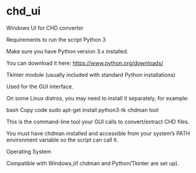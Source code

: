 # chd_ui
Windows UI for CHD converter

Requirements to run the script
Python 3

Make sure you have Python version 3.x installed.

You can download it here: https://www.python.org/downloads/

Tkinter module (usually included with standard Python installations)

Used for the GUI interface.

On some Linux distros, you may need to install it separately, for example:

bash
Copy code
sudo apt-get install python3-tk
chdman tool

This is the command-line tool your GUI calls to convert/extract CHD files.

You must have chdman installed and accessible from your system’s PATH environment variable so the script can call it.


Operating System

Compatible with Windows,(if chdman and Python/Tkinter are set up).


